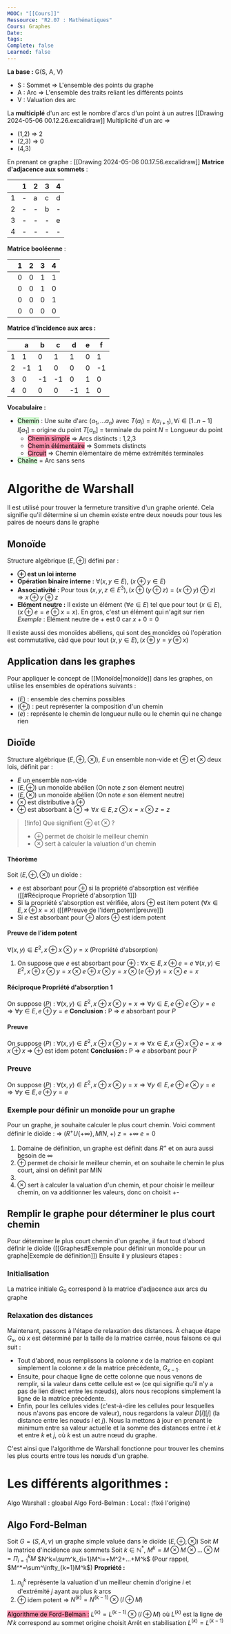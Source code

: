 ```yaml
---
MOOC: "[[Cours]]"
Ressource: "R2.07 : Mathématiques"
Cours: Graphes
Date: 
tags: 
Complete: false
Learned: false
---
```

**La base :**
G(S, A, V)
- S : Sommet ⇒ L'ensemble des points du graphe
- A : Arc ⇒ L'ensemble des traits reliant les différents points
- V : Valuation des arc

La **multiciplé** d'un arc est le nombre d'arcs d'un point à un autres
[[Drawing 2024-05-06 00.12.26.excalidraw]]
Multiplicité d'un arc =>
- (1,2) ⇒ 2
- (2,3) ⇒ 0
- (4,3)

En prenant ce graphe :
[[Drawing 2024-05-06 00.17.56.excalidraw]]
**Matrice d'adjacence aux sommets** :

|     | 1   | 2   | 3   | 4   |
| --- | --- | --- | --- | --- |
| 1   | -   | a   | c   | d   |
| 2   | -   | -   | b   | -   |
| 3   | -   | -   | -   | e   |
| 4   | -   | -   | -   | -   |

**Matrice booléenne** :

|     | 1   | 2   | 3   | 4   |
| --- | --- | --- | --- | --- |
|     | 0   | 0   | 1   | 1   |
|     | 0   | 0   | 1   | 0   |
|     | 0   | 0   | 0   | 1   |
|     | 0   | 0   | 0   | 0   |
**Matrice d'incidence aux arcs :**

|     | a   | b   | c   | d   | e   | f   |
| --- | --- | --- | --- | --- | --- | --- |
| 1   | 1   | 0   | 1   | 1   | 0   | 1   |
| 2   | -1  | 1   | 0   | 0   | 0   | -1  |
| 3   | 0   | -1  | -1  | 0   | 1   | 0   |
| 4   | 0   | 0   | 0   | -1  | 1   | 0   |
**Vocabulaire :**
- <mark style="background: #BBFABBA6;">Chemin</mark> : Une suite d'arc ($a_1,...a_ n$) avec $T(a_i)=I(a_{i+1}),\forall i\in[1..n-1]$
  $I[a_1]$ = origine du point
  $T[a_n]$ = terminale du point
  $N$ = Longueur du point
	- <mark style="background: #FF5582A6;">Chemin simple</mark> ⇒ Arcs distincts : 1,2,3
	- <mark style="background: #FF5582A6;">Chemin élémentaire</mark> ⇒ Sommets distincts
	- <mark style="background: #FF5582A6;">Circuit</mark> ⇒ Chemin élémentaire de même extrémités terminales
- <mark style="background: #BBFABBA6;">Chaîne</mark> = Arc sans sens


# Algorithe de Warshall
Il est utilisé pour trouver la fermeture transitive d'un graphe orienté. Cela signifie qu'il détermine si un chemin existe entre deux noeuds pour tous les paires de noeurs dans le graphe

## Monoïde
Structure algébrique $(E,\oplus)$ défini par :
- **$\oplus$ est un loi interne**
- **Opération binaire interne :** $\forall(x, y \in E)$, $(x \oplus y\in E)$
- **Associativité :** Pour tous $(x, y, z\in E^3), (x\oplus(y\oplus z)=(x\oplus y)\oplus z) ⇒ x\oplus y\oplus z$
- **Elément neutre :** Il existe un élément $(\forall e\in E)$ tel que pour tout $(x\in E),(x\oplus e=e \oplus x=x)$. En gros, c'est un élément qui n'agit sur rien
*Exemple* : Elément neutre de + est 0 car $x+0=0$




Il existe aussi des monoïdes abéliens, qui sont des monoïdes où l'opération est commutative, càd que pour tout $(x,y\in E),(x\oplus y=y \oplus x)$

## Application dans les graphes
Pour appliquer le concept de [[Monoïde|monoïde]] dans les graphes, on utilise les ensembles de opérations suivants :
- $(E)$ : ensemble des chemins possibles
- $(\oplus)$ : peut représenter la composition d'un chemin
- $(e)$ : représente le chemin de longueur nulle ou le chemin qui ne change rien

## Dioïde
Structure algébrique $(E, \oplus$, $\otimes$), $E$ un ensemble non-vide et $\oplus$ et $\otimes$ deux lois, définit par :
- $E$ un ensemble non-vide
- $(E,\oplus)$ un monoïde abélien (On note $z$ son élement neutre)
- $(E,\otimes$) un monoïde abélien (On note $e$ son élement neutre)
- $\otimes$ est distributive à $\oplus$
- $\oplus$ est absorbant à $\otimes$ ⇒ $\forall x\in E, z\otimes x=x\otimes z=z$

>[!info] Que signifient $\oplus$ et $\otimes$ ?
>- $\oplus$ permet de choisir le meilleur chemin
>- $\otimes$ sert à calculer la valuation d'un chemin

#### Théorème
Soit $(E, \oplus, \otimes)$ un dioïde :
- $e$ est absorbant pour $\oplus$ si la propriété d'absorption est vérifiée ([[#Réciproque Propriété d'absorption 1]])
- Si la propriété s'absorption est vérifiée, alors $\oplus$ est item potent ($\forall x\in E, x\oplus x = x$) ([[#Preuve de l'idem potent|preuve]])
- Si $e$ est absorbant pour $\oplus$ alors $\oplus$ est idem potent

#### Preuve de l'idem potent
$\forall(x,y)\in E^2,x\oplus x\otimes y=x$ (Propriété d'absorption)
1. On suppose que $e$ est absorbant pour $\oplus$ : $\forall x\in E, x\oplus e=e$ 
   $\forall(x,y)\in E^2, x\oplus x \otimes y = x\otimes e\oplus x \otimes y=x\otimes(e\oplus y)=x\otimes e=x$

#### Réciproque Propriété d'absorption 1
On suppose ($P$) : $\forall(x,y)\in E^2, x\oplus x\otimes y=x ⇒ \forall y\in E, e\oplus e\otimes y=e ⇒ \forall y\in E, e\oplus y=e$
**Conclusion :** P ⇒ $e$ absorbant pour $P$


#### Preuve
On suppose ($P$) : $\forall(x,y)\in E^2, x\oplus x\otimes y=x ⇒ \forall x\in E, x\oplus x\otimes e=x ⇒ x\oplus x$ ⇒ $\oplus$ est idem potent
**Conclusion :** P ⇒ $e$ absorbant pour $P$

### Preuve
On suppose ($P$) : $\forall(x,y)\in E^2, x\oplus x\otimes y=x ⇒ \forall y\in E, e\oplus e\otimes y=e ⇒ \forall y\in E, e\oplus y=e$

### Exemple pour définir un monoïde pour un graphe
Pour un graphe, je souhaite calculer le plus court chemin. Voici comment définir le dioïde :
⇒ $(R^+U\{+\infty\},MIN,+$)
$z=+\infty$
$e=0$
1. Domaine de définition, un graphe est définit dans $R^+$ et on aura aussi besoin de $\infty$
2. $\oplus$ permet de choisir le meilleur chemin, et on souhaite le chemin le plus court, ainsi on définit par MIN
3. 
4. $\otimes$ sert à calculer la valuation d'un chemin, et pour choisir le meilleur chemin, on va additionner les valeurs, donc on choisit +-

## Remplir le graphe pour déterminer le plus court chemin
Pour déterminer le plus court chemin d'un graphe, il faut tout d'abord définir le dioïde ([[Graphes#Exemple pour définir un monoïde pour un graphe|Exemple de définition]]) 
Ensuite il y plusieurs étapes :
### Initialisation
La matrice initiale $G_0$ correspond à la matrice d'adjacence aux arcs du graphe

 ### Relaxation des distances
Maintenant, passons à l'étape de relaxation des distances. À chaque étape $G_x$, où $x$ est déterminé par la taille de la matrice carrée, nous faisons ce qui suit :

- Tout d'abord, nous remplissons la colonne $x$ de la matrice en copiant simplement la colonne $x$ de la matrice précédente, $G_{x-1}$.
- Ensuite, pour chaque ligne de cette colonne que nous venons de remplir, si la valeur dans cette cellule est $\infty$ (ce qui signifie qu'il n'y a pas de lien direct entre les nœuds), alors nous recopions simplement la ligne de la matrice précédente.
- Enfin, pour les cellules vides (c'est-à-dire les cellules pour lesquelles nous n'avons pas encore de valeur), nous regardons la valeur $D[i][j]$ (la distance entre les nœuds $i$ et $j$). Nous la mettons à jour en prenant le minimum entre sa valeur actuelle et la somme des distances entre $i$ et $k$ et entre $k$ et $j$, où $k$ est un autre nœud du graphe.

C'est ainsi que l'algorithme de Warshall fonctionne pour trouver les chemins les plus courts entre tous les nœuds d'un graphe.



# Les différents algorithmes :
Algo Warshall : gloabal
Algo Ford-Belman : Local : (fixé l'origine)

## Algo Ford-Belman
Soit $G=(S,A,v)$ un graphe simple valuée dans le dioïde $(E, \oplus, \otimes)$
Soit $M$ la matrice d'incidence aux sommets
Soit $k\in\mathbb{N}^*$, $M^k=M\otimes M\otimes...\otimes M=\Pi^k_{i=1}M$
$N^k=\sum^k_{i=1}M^i=+M^2+...+M^k$ (Pour rappel, $M^*=\sum^\infty_{k=1}M^k$)
**Propriété :** 
1. $n_{ij}^k$ représente la valuation d'un meilleur chemin d'origine $i$ et d'extrémité $j$ ayant au plus $k$ arcs
2. $\oplus$ idem potent ⇒ $N^{(k)}=N^{(k-1)}\otimes(I\oplus M)$ 

<mark style="background: #FF5582A6;">Algorithme de Ford-Belman :</mark>
$L^{(k)}=L^{(k-1)}\otimes(I\oplus M)$ où $L^{(k)}$ est la ligne de $N{'k}$ correspond au sommet origine choisit
Arrêt en stabilisation $L^{(k)}=L^{(k-1)}$ 